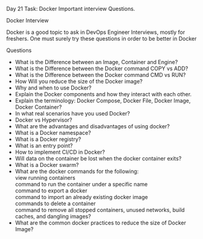 Day 21 Task: Docker Important interview Questions.

Docker Interview

Docker is a good topic to ask in DevOps Engineer Interviews, mostly for freshers. One must surely try these questions in order to be better in Docker

Questions
- What is the Difference between an Image, Container and Engine?
- What is the Difference between the Docker command COPY vs ADD?
- What is the Difference between the Docker command CMD vs RUN?
- How Will you reduce the size of the Docker image?
- Why and when to use Docker?
- Explain the Docker components and how they interact with each other.
- Explain the terminology: Docker Compose, Docker File, Docker Image, Docker Container?
- In what real scenarios have you used Docker?
- Docker vs Hypervisor?
- What are the advantages and disadvantages of using docker?
- What is a Docker namespace?
- What is a Docker registry?
- What is an entry point?
- How to implement CI/CD in Docker?
- Will data on the container be lost when the docker container exits?
- What is a Docker swarm?
- What are the docker commands for the following:
  <br> 
  view running containers
  <br> 
  command to run the container under a specific name
  <br> 
  command to export a docker
  <br> 
  command to import an already existing docker image
  <br> 
  commands to delete a container
  <br> 
  command to remove all stopped containers, unused networks, build caches, and dangling images?
  <br> 
- What are the common docker practices to reduce the size of Docker Image?
